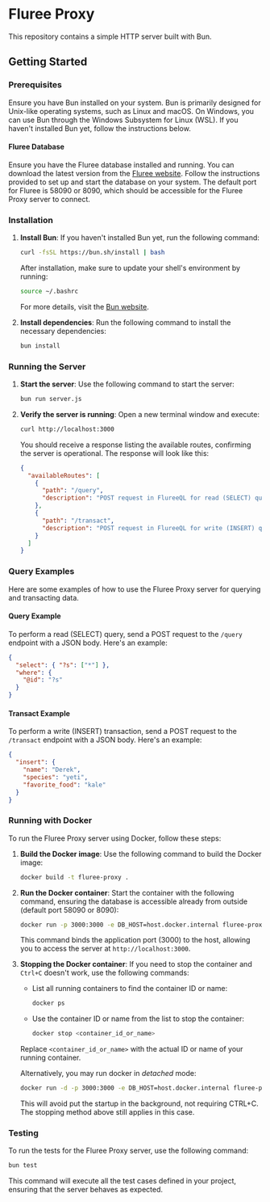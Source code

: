 # Fluree Proxy

This repository contains a simple HTTP server built with Bun.

## Getting Started

### Prerequisites

Ensure you have Bun installed on your system. Bun is primarily designed for Unix-like operating systems, such as Linux and macOS. On Windows, you can use Bun through the Windows Subsystem for Linux (WSL). If you haven't installed Bun yet, follow the instructions below.

#### Fluree Database

Ensure you have the Fluree database installed and running. You can download the latest version from the [Fluree website](https://flur.ee/download). Follow the instructions provided to set up and start the database on your system. The default port for Fluree is 58090 or 8090, which should be accessible for the Fluree Proxy server to connect.

### Installation

1. **Install Bun**: If you haven't installed Bun yet, run the following command:

   ```bash
   curl -fsSL https://bun.sh/install | bash
   ```

   After installation, make sure to update your shell's environment by running:

   ```bash
   source ~/.bashrc
   ```

   For more details, visit the [Bun website](https://bun.sh/).

2. **Install dependencies**: Run the following command to install the necessary dependencies:

   ```bash
   bun install
   ```

### Running the Server

1. **Start the server**: Use the following command to start the server:

   ```bash
   bun run server.js
   ```

2. **Verify the server is running**: Open a new terminal window and execute:

   ```bash
   curl http://localhost:3000
   ```

   You should receive a response listing the available routes, confirming the server is operational. The response will look like this:

   ```json
   {
     "availableRoutes": [
       {
         "path": "/query",
         "description": "POST request in FlureeQL for read (SELECT) queries"
       },
       {
         "path": "/transact",
         "description": "POST request in FlureeQL for write (INSERT) queries)"
       }
     ]
   }
   ```

### Query Examples

Here are some examples of how to use the Fluree Proxy server for querying and transacting data.

#### Query Example

To perform a read (SELECT) query, send a POST request to the `/query` endpoint with a JSON body. Here's an example:

```json
{
  "select": { "?s": ["*"] },
  "where": {
    "@id": "?s"
  }
}
```

#### Transact Example

To perform a write (INSERT) transaction, send a POST request to the `/transact` endpoint with a JSON body. Here's an example:

```json
{
  "insert": {
    "name": "Derek",
    "species": "yeti",
    "favorite_food": "kale"
  }
}
```

### Running with Docker

To run the Fluree Proxy server using Docker, follow these steps:

1. **Build the Docker image**: Use the following command to build the Docker image:

   ```bash
   docker build -t fluree-proxy .
   ```

2. **Run the Docker container**: Start the container with the following command, ensuring the database is accessible already from outside (default port 58090 or 8090):

   ```bash
   docker run -p 3000:3000 -e DB_HOST=host.docker.internal fluree-proxy
   ```

   This command binds the application port (3000) to the host, allowing you to access the server at `http://localhost:3000`.

3. **Stopping the Docker container**: If you need to stop the container and `Ctrl+C` doesn't work, use the following commands:

   - List all running containers to find the container ID or name:

     ```bash
     docker ps
     ```

   - Use the container ID or name from the list to stop the container:

     ```bash
     docker stop <container_id_or_name>
     ```

   Replace `<container_id_or_name>` with the actual ID or name of your running container.

   Alternatively, you may run docker in _detached_ mode:

   ```bash
   docker run -d -p 3000:3000 -e DB_HOST=host.docker.internal fluree-proxy
   ```

   This will avoid put the startup in the background, not requiring CTRL+C. The stopping method above still applies in this case.

### Testing

To run the tests for the Fluree Proxy server, use the following command:

```bash
bun test
```

This command will execute all the test cases defined in your project, ensuring that the server behaves as expected.
